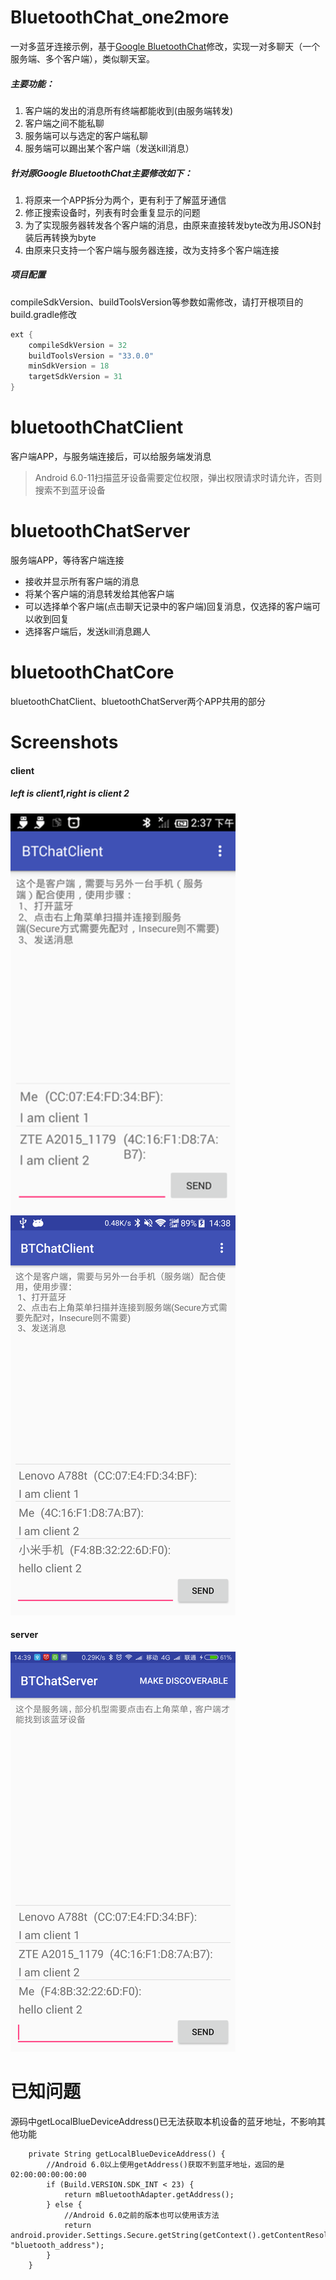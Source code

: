 # BluetoothChat_one2more
一对多蓝牙连接示例，基于[Google BluetoothChat](https://github.com/android/connectivity-samples/tree/main/BluetoothChat)修改，实现一对多聊天（一个服务端、多个客户端），类似聊天室。

##### 主要功能：
1. 客户端的发出的消息所有终端都能收到(由服务端转发)
2. 客户端之间不能私聊
3. 服务端可以与选定的客户端私聊
4. 服务端可以踢出某个客户端（发送kill消息）

##### 针对原Google BluetoothChat主要修改如下：
1. 将原来一个APP拆分为两个，更有利于了解蓝牙通信
2. 修正搜索设备时，列表有时会重复显示的问题
3. 为了实现服务器转发各个客户端的消息，由原来直接转发byte改为用JSON封装后再转换为byte
4. 由原来只支持一个客户端与服务器连接，改为支持多个客户端连接

##### 项目配置
compileSdkVersion、buildToolsVersion等参数如需修改，请打开根项目的build.gradle修改
``` groovy
ext {
    compileSdkVersion = 32
    buildToolsVersion = "33.0.0"
    minSdkVersion = 18
    targetSdkVersion = 31
}
```

# bluetoothChatClient
客户端APP，与服务端连接后，可以给服务端发消息
> Android 6.0-11扫描蓝牙设备需要定位权限，弹出权限请求时请允许，否则搜索不到蓝牙设备

# bluetoothChatServer
服务端APP，等待客户端连接
- 接收并显示所有客户端的消息
- 将某个客户端的消息转发给其他客户端
- 可以选择单个客户端(点击聊天记录中的客户端)回复消息，仅选择的客户端可以收到回复
- 选择客户端后，发送kill消息踢人

# bluetoothChatCore
bluetoothChatClient、bluetoothChatServer两个APP共用的部分

# Screenshots
#### client
##### left is client1,right is client 2
![client_1](captures/client_1.png)&nbsp;&nbsp;![client_2](captures/client_2.png)

#### server
![server](captures/server.png)

# 已知问题
源码中getLocalBlueDeviceAddress()已无法获取本机设备的蓝牙地址，不影响其他功能
```
    private String getLocalBlueDeviceAddress() {
        //Android 6.0以上使用getAddress()获取不到蓝牙地址，返回的是02:00:00:00:00:00
        if (Build.VERSION.SDK_INT < 23) {
            return mBluetoothAdapter.getAddress();
        } else {
            //Android 6.0之前的版本也可以使用该方法
            return android.provider.Settings.Secure.getString(getContext().getContentResolver(), "bluetooth_address");
        }
    }
```
